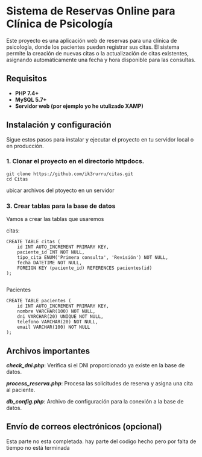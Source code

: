 # Sistema de Reservas Online para Clínica de Psicología

Este proyecto es una aplicación web de reservas para una clínica de psicología, donde los pacientes pueden registrar sus citas. El sistema permite la creación de nuevas citas o la actualización de citas existentes, asignando automáticamente una fecha y hora disponible para las consultas. 

## Requisitos

- **PHP 7.4+**
- **MySQL 5.7+**
- **Servidor web (por ejemplo yo he utulizado XAMP)**


## Instalación y configuración

Sigue estos pasos para instalar y ejecutar el proyecto en tu servidor local o en producción.

### 1. Clonar el proyecto en el directorio httpdocs.
````
git clone https://github.com/ik3rurru/citas.git
cd Citas
````

ubicar archivos del ptoyecto en un servidor

### 3. Crear tablas para la base de datos

Vamos a crear las tablas que usaremos

citas:

````
CREATE TABLE citas (
    id INT AUTO_INCREMENT PRIMARY KEY,
    paciente_id INT NOT NULL,
    tipo_cita ENUM('Primera consulta', 'Revisión') NOT NULL,
    fecha DATETIME NOT NULL,
    FOREIGN KEY (paciente_id) REFERENCES pacientes(id)
);


````
Pacientes 

````
CREATE TABLE pacientes (
    id INT AUTO_INCREMENT PRIMARY KEY,
    nombre VARCHAR(100) NOT NULL,
    dni VARCHAR(20) UNIQUE NOT NULL,
    telefono VARCHAR(20) NOT NULL,
    email VARCHAR(100) NOT NULL
);
`````

## Archivos importantes
***check_dni.php***: Verifica si el DNI proporcionado ya existe en la base de datos.

***process_reserva.php***: Procesa las solicitudes de reserva y asigna una cita al paciente.

***db_config.php***: Archivo de configuración para la conexión a la base de datos.

## Envío de correos electrónicos (opcional)

Esta parte no esta completada. hay parte del codigo hecho pero por falta de tiempo no está terminada
